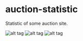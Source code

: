 # auction-statistic
Statistic of some auction site.

![alt tag](https://github.com/StrikerUnit/auction-statistic/blob/master/images/product.png)
![alt tag](https://github.com/StrikerUnit/auction-statistic/blob/master/images/statistic.png)
![alt tag](https://github.com/StrikerUnit/auction-statistic/blob/master/images/admin.png)
